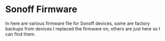 # Sonoff Firmware

In here are various firmware file for Sonoff devices, some are factory backups from
devices I replaced the firmware on, others are just here so I can find them.
